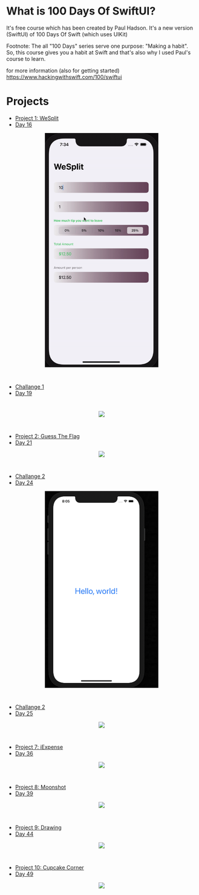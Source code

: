 # What is 100 Days Of SwiftUI?
It's free course which has been created by Paul Hadson. It's a new version (SwiftUI) of 100 Days Of Swift (which uses UIKit)

Footnote:  The all "100 Days" series serve one purpose: "Making a habit". So, this course gives you a habit at Swift and that's also why I used Paul's course to learn. 

for more information (also for getting started)
https://www.hackingwithswift.com/100/swiftui


# Projects
- [Project 1: WeSplit](./Project-01-WeSplit)
- [Day 16](https://www.hackingwithswift.com/100/swiftui/16)
<div style="text-align: center;">
  <img src="./Assets/WeSplit.gif" width="300px"/>
</div>

#
- [Challange 1](https://github.com/GrandSir/100DaysOfSwiftUI/tree/main/Challange-1-Day19)
- [Day 19](https://www.hackingwithswift.com/100/swiftui/19)

#
<div style="text-align: center;">
  <img src="./Assets/Challange1.gif" width="300px"/>
</div>

#
- [Project 2: Guess The Flag](https://github.com/GrandSir/100DaysOfSwiftUI/tree/main/Project-02-Guess%20The%20Flag)
- [Day 21](https://www.hackingwithswift.com/100/swiftui/21)
<div style="text-align: center;">
  <img src="./Assets/GuessTheFlag.gif" width="300px"/>
</div>

#
- [Challange 2](https://github.com/GrandSir/100DaysOfSwiftUI/tree/main/Challange-2-Day24)
- [Day 24](https://www.hackingwithswift.com/100/swiftui/24)

<div style="text-align: center;">
  <img src="./Assets/Challange2.png" width="300px"/>
</div>

#
- [Challange 2](https://github.com/GrandSir/100DaysOfSwiftUI/tree/main/Milestone-Project-1)
- [Day 25](https://www.hackingwithswift.com/100/swiftui/25)

<div style="text-align: center;">
  <img src="./Assets/RockPaperScissors.gif" width="300px"/>
</div>

#
- [Project 7: iExpense](https://github.com/GrandSir/100DaysOfSwiftUI/tree/main/Project-07-iExpense)
- [Day 36](https://www.hackingwithswift.com/100/swiftui/36)

<div style="text-align: center;">
  <img src="./Assets/iExpense.gif" width="300px"/>
</div>

#
- [Project 8: Moonshot](https://github.com/GrandSir/100DaysOfSwiftUI/tree/main/Project-08-Moonshot)
- [Day 39](https://www.hackingwithswift.com/100/swiftui/39)

<div style="text-align: center;">
  <img src="./Assets/Moonshot.gif" width="300px"/>
</div>

#
- [Project 9: Drawing](https://github.com/GrandSir/100DaysOfSwiftUI/tree/main/Project-09-Drawing)
- [Day 44](https://www.hackingwithswift.com/100/swiftui/44)

<div style="text-align: center;">
  <img src="./Assets/Drawing.gif" width="300px"/>
</div>


#
- [Project 10: Cupcake Corner](https://github.com/GrandSir/100DaysOfSwiftUI/tree/main/Project-10-CupcakeCorner)
- [Day 49](https://www.hackingwithswift.com/100/swiftui/49)


<div style="text-align: center;">
  <img src="./Assets/Cupcake Corner.gif" width="300px"/>
</div>

